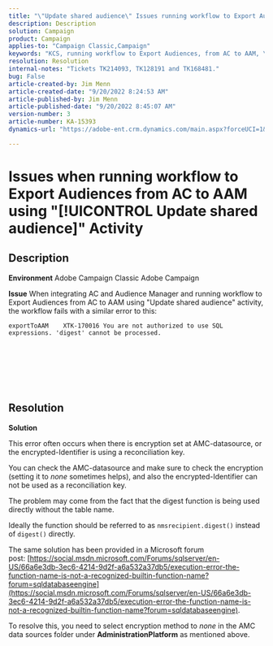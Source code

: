 ```yaml
---
title: "\"Update shared audience\" Issues running workflow to Export Audiences"
description: Description
solution: Campaign
product: Campaign
applies-to: "Campaign Classic,Campaign"
keywords: "KCS, running workflow to Export Audiences, from AC to AAM, \"update shared audience\" activity, Adobe Campaign Classic, Adobe Campaign"
resolution: Resolution
internal-notes: "Tickets TK214093, TK128191 and TK168481."
bug: False
article-created-by: Jim Menn
article-created-date: "9/20/2022 8:24:53 AM"
article-published-by: Jim Menn
article-published-date: "9/20/2022 8:45:07 AM"
version-number: 3
article-number: KA-15393
dynamics-url: "https://adobe-ent.crm.dynamics.com/main.aspx?forceUCI=1&pagetype=entityrecord&etn=knowledgearticle&id=e791d9af-bd38-ed11-9db1-0022480866ad"

---
```

# Issues when running workflow to Export Audiences from AC to AAM using "[!UICONTROL Update shared audience]" Activity

## Description


<b>Environment</b>
 Adobe Campaign Classic
 Adobe Campaign

<b>Issue</b>
 When integrating AC and Audience Manager and running workflow to Export Audiences from AC to AAM using "Update shared audience" activity, the workflow fails with a similar error to this:


```
exportToAAM    XTK-170016 You are not authorized to use SQL expressions. 'digest' cannot be processed.
```

<br><br> <br><br> <br>

## Resolution


<b>Solution</b>

This error often occurs when there is encryption set at AMC-datasource, or the encrypted-Identifier is using a reconciliation key.


You can check the AMC-datasource and make sure to check the encryption (setting it to *none* sometimes helps), and also the encrypted-Identifier can not be used as a reconciliation key.


The problem may come from the fact that the digest function is being used directly without the table name.

Ideally the function should be referred to as `nmsrecipient.digest()` instead of `digest()` directly.


The same solution has been provided in a Microsoft forum post: [https://social.msdn.microsoft.com/Forums/sqlserver/en-US/66a6e3db-3ec6-4214-9d2f-a6a532a37db5/execution-error-the-function-name-is-not-a-recognized-builtin-function-name?forum=sqldatabaseengine](https://social.msdn.microsoft.com/Forums/sqlserver/en-US/66a6e3db-3ec6-4214-9d2f-a6a532a37db5/execution-error-the-function-name-is-not-a-recognized-builtin-function-name?forum=sqldatabaseengine).


To resolve this, you need to select encryption method to *none* in the AMC data sources folder under <b>Administration</b><b>Platform</b> as mentioned above.
